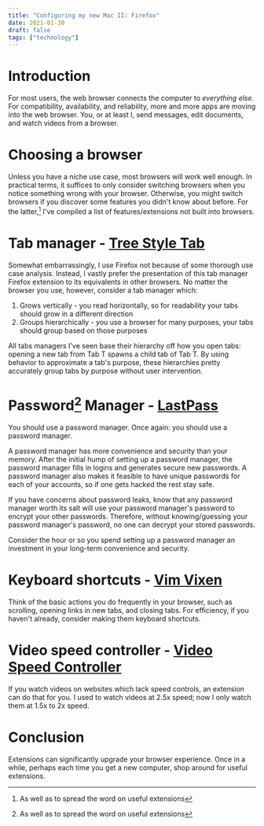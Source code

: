 ```yaml
---
title: "Configuring my new Mac II: Firefox"
date: 2021-01-30
draft: false
tags: ["technology"]
---
```

# Introduction
For most users, the web browser connects the computer to _everything else_. For compatibility, availability, and reliability, more and more apps are moving into the web browser. You, or at least I, send messages, edit documents, and watch videos from a browser.
# Choosing a browser
Unless you have a niche use case, most browsers will work well enough. In practical terms, it suffices to only consider switching browsers when you notice something wrong with your browser. Otherwise, you might switch browsers if you discover some features you didn't know about before. For the latter,[^1] I've compiled a list of features/extensions not built into browsers.
[^1]: As well as to spread the word on useful extensions
# Tab manager - [Tree Style Tab](https://addons.mozilla.org/en-US/firefox/addon/tree-style-tab/)
Somewhat embarrassingly, I use Firefox not because of some thorough use case analysis. Instead, I vastly prefer the presentation of this tab manager Firefox extension to its equivalents in other browsers. No matter the browser you use, however, consider a tab manager which: 
1. Grows vertically - you read horizontally, so for readability your tabs should grow in a different direction
2. Groups hierarchically - you use a browser for many purposes, your tabs should group based on those purposes

All tabs managers I've seen base their hierarchy off how you open tabs: opening a new tab from Tab T spawns a child tab of Tab T. By using behavior to approximate a tab's purpose, these hierarchies pretty accurately group tabs by purpose without user intervention.
# Password[^1] Manager - [LastPass](https://www.lastpass.com/)
You should use a password manager. Once again: you should use a password manager.
[^1]: Some (generally security-minded) others and I will use the term "passphrase" to encourage longer, easier-to-remember credentials.

A password manager has more convenience and security than your memory. After the initial hump of setting up a password manager, the password manager fills in logins and generates secure new passwords. A password manager also makes it feasible to have unique passwords for each of your accounts, so if one gets hacked the rest stay safe. 

If you have concerns about password leaks, know that any password manager worth its salt will use your password manager's password to encrypt your other passwords. Therefore, without knowing/guessing your password manager's password, no one can decrypt your stored passwords.

Consider the hour or so you spend setting up a password manager an investment in your long-term convenience and security.
# Keyboard shortcuts - [Vim Vixen](https://github.com/ueokande/vim-vixen)
Think of the basic actions you do frequently in your browser, such as scrolling, opening links in new tabs, and closing tabs. For efficiency, if you haven't already, consider making them keyboard shortcuts.
# Video speed controller - [Video Speed Controller](https://addons.mozilla.org/en-US/firefox/addon/videospeed/)
If you watch videos on websites which lack speed controls, an extension can do that for you. I used to watch videos at 2.5x speed; now I only watch them at 1.5x to 2x speed.
# Conclusion
Extensions can significantly upgrade your browser experience. Once in a while, perhaps each time you get a new computer, shop around for useful extensions.
